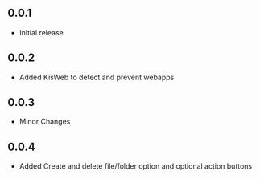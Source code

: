 ## 0.0.1

* Initial release

## 0.0.2
* Added KisWeb to detect and prevent webapps

## 0.0.3
* Minor Changes

## 0.0.4
* Added Create and delete file/folder option and optional action buttons